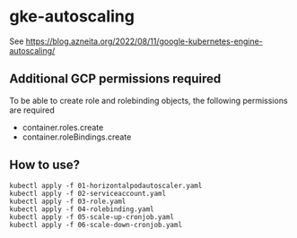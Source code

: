 # gke-autoscaling
See https://blog.azneita.org/2022/08/11/google-kubernetes-engine-autoscaling/

## Additional GCP permissions required
To be able to create role and rolebinding objects, the following permissions are required
- container.roles.create	
- container.roleBindings.create

## How to use?
```
kubectl apply -f 01-horizontalpodautoscaler.yaml
kubectl apply -f 02-serviceaccount.yaml
kubectl apply -f 03-role.yaml
kubectl apply -f 04-rolebinding.yaml
kubectl apply -f 05-scale-up-cronjob.yaml
kubectl apply -f 06-scale-down-cronjob.yaml
